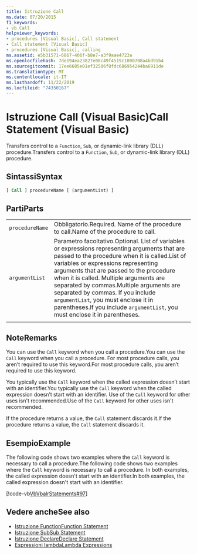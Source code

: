```yaml
---
title: Istruzione Call
ms.date: 07/20/2015
f1_keywords:
- vb.Call
helpviewer_keywords:
- procedures [Visual Basic], Call statement
- Call statement [Visual Basic]
- procedures [Visual Basic], calling
ms.assetid: e5b31571-6867-406f-b8e7-a3f9aae4723a
ms.openlocfilehash: 7de194ea23827e08c49f4519c1000708a4bd91b4
ms.sourcegitcommit: 17ee6605e01ef32506f8fdc686954244ba6911de
ms.translationtype: MT
ms.contentlocale: it-IT
ms.lasthandoff: 11/22/2019
ms.locfileid: "74350167"
---
```

# <a name="call-statement-visual-basic"></a><span data-ttu-id="6a097-102">Istruzione Call (Visual Basic)</span><span class="sxs-lookup"><span data-stu-id="6a097-102">Call Statement (Visual Basic)</span></span>

<span data-ttu-id="6a097-103">Transfers control to a `Function`, `Sub`, or dynamic-link library (DLL) procedure.</span><span class="sxs-lookup"><span data-stu-id="6a097-103">Transfers control to a `Function`, `Sub`, or dynamic-link library (DLL) procedure.</span></span>  
  
## <a name="syntax"></a><span data-ttu-id="6a097-104">Sintassi</span><span class="sxs-lookup"><span data-stu-id="6a097-104">Syntax</span></span>  
  
```vb  
[ Call ] procedureName [ (argumentList) ]  
```  
  
## <a name="parts"></a><span data-ttu-id="6a097-105">Parti</span><span class="sxs-lookup"><span data-stu-id="6a097-105">Parts</span></span>  

|||
|---|---|
|`procedureName`|<span data-ttu-id="6a097-106">Obbligatorio.</span><span class="sxs-lookup"><span data-stu-id="6a097-106">Required.</span></span> <span data-ttu-id="6a097-107">Name of the procedure to call.</span><span class="sxs-lookup"><span data-stu-id="6a097-107">Name of the procedure to call.</span></span>|
|`argumentList`|<span data-ttu-id="6a097-108">Parametro facoltativo.</span><span class="sxs-lookup"><span data-stu-id="6a097-108">Optional.</span></span> <span data-ttu-id="6a097-109">List of variables or expressions representing arguments that are passed to the procedure when it is called.</span><span class="sxs-lookup"><span data-stu-id="6a097-109">List of variables or expressions representing arguments that are passed to the procedure when it is called.</span></span> <span data-ttu-id="6a097-110">Multiple arguments are separated by commas.</span><span class="sxs-lookup"><span data-stu-id="6a097-110">Multiple arguments are separated by commas.</span></span> <span data-ttu-id="6a097-111">If you include `argumentList`, you must enclose it in parentheses.</span><span class="sxs-lookup"><span data-stu-id="6a097-111">If you include `argumentList`, you must enclose it in parentheses.</span></span>|
|||
  
## <a name="remarks"></a><span data-ttu-id="6a097-112">Note</span><span class="sxs-lookup"><span data-stu-id="6a097-112">Remarks</span></span>

 <span data-ttu-id="6a097-113">You can use the `Call` keyword when you call a procedure.</span><span class="sxs-lookup"><span data-stu-id="6a097-113">You can use the `Call` keyword when you call a procedure.</span></span> <span data-ttu-id="6a097-114">For most procedure calls, you aren’t required to use this  keyword.</span><span class="sxs-lookup"><span data-stu-id="6a097-114">For most procedure calls, you aren’t required to use this  keyword.</span></span>

 <span data-ttu-id="6a097-115">You typically use the `Call` keyword when the called expression doesn’t start with an identifier.</span><span class="sxs-lookup"><span data-stu-id="6a097-115">You typically use the `Call` keyword when the called expression doesn’t start with an identifier.</span></span> <span data-ttu-id="6a097-116">Use of the `Call` keyword for other uses isn't recommended.</span><span class="sxs-lookup"><span data-stu-id="6a097-116">Use of the `Call` keyword for other uses isn't recommended.</span></span>

 <span data-ttu-id="6a097-117">If the procedure returns a value, the `Call` statement discards it.</span><span class="sxs-lookup"><span data-stu-id="6a097-117">If the procedure returns a value, the `Call` statement discards it.</span></span>

## <a name="example"></a><span data-ttu-id="6a097-118">Esempio</span><span class="sxs-lookup"><span data-stu-id="6a097-118">Example</span></span>

 <span data-ttu-id="6a097-119">The following code shows two examples where the `Call` keyword is necessary to call a procedure.</span><span class="sxs-lookup"><span data-stu-id="6a097-119">The following code shows two examples where the `Call` keyword is necessary to call a procedure.</span></span> <span data-ttu-id="6a097-120">In both examples, the called expression doesn't start with an identifier.</span><span class="sxs-lookup"><span data-stu-id="6a097-120">In both examples, the called expression doesn't start with an identifier.</span></span>

 [!code-vb[VbVbalrStatements#97](~/samples/snippets/visualbasic/VS_Snippets_VBCSharp/VbVbalrStatements/VB/Class1.vb#97)]  
  
## <a name="see-also"></a><span data-ttu-id="6a097-121">Vedere anche</span><span class="sxs-lookup"><span data-stu-id="6a097-121">See also</span></span>

- [<span data-ttu-id="6a097-122">Istruzione Function</span><span class="sxs-lookup"><span data-stu-id="6a097-122">Function Statement</span></span>](function-statement.md)
- [<span data-ttu-id="6a097-123">Istruzione Sub</span><span class="sxs-lookup"><span data-stu-id="6a097-123">Sub Statement</span></span>](sub-statement.md)
- [<span data-ttu-id="6a097-124">Istruzione Declare</span><span class="sxs-lookup"><span data-stu-id="6a097-124">Declare Statement</span></span>](declare-statement.md)
- [<span data-ttu-id="6a097-125">Espressioni lambda</span><span class="sxs-lookup"><span data-stu-id="6a097-125">Lambda Expressions</span></span>](../../programming-guide/language-features/procedures/lambda-expressions.md)
